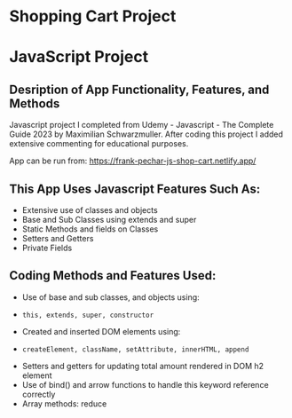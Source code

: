 # Shopping Cart Project
# JavaScript Project
## Desription of App Functionality, Features, and Methods

Javascript project I completed from Udemy - Javascript - The Complete Guide 2023 by Maximilian Schwarzmuller. After coding this project I added extensive commenting for educational purposes.

App can be run from: https://frank-pechar-js-shop-cart.netlify.app/

## This App Uses Javascript Features Such As:

- Extensive use of classes and objects
- Base and Sub Classes using extends and super
- Static Methods and fields on Classes
- Setters and Getters
- Private Fields

## Coding Methods and Features Used:

- Use of base and sub classes, and objects using:
-     this, extends, super, constructor
- Created and inserted DOM elements using:
-     createElement, className, setAttribute, innerHTML, append
- Setters and getters for updating total amount rendered in DOM h2 element
- Use of bind() and arrow functions to handle this keyword reference correctly
- Array methods: reduce
